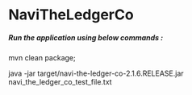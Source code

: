 # NaviTheLedgerCo
##### Run the application using below commands :

mvn clean package;

java -jar target/navi-the-ledger-co-2.1.6.RELEASE.jar navi_the_ledger_co_test_file.txt
